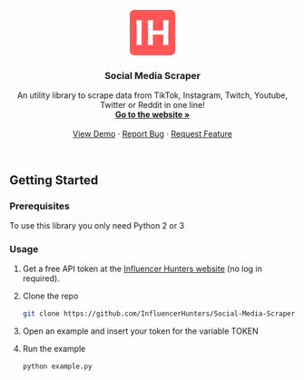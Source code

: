 
<!-- PROJECT LOGO -->
<br />
<div align="center"> 
  <a href="https://influencerhunters.com">
    <img src="images/IH_LOGO.png" alt="Logo" width="80" height="80">
  </a>

  <h3 align="center">Social Media Scraper</h3>

  <p align="center">
    An utility library to scrape data from TikTok, Instagram, Twitch, Youtube, Twitter or Reddit in one line!
    <br />
    <a href="https://influencerhunters.com/"><strong>Go to the website »</strong></a>
    <br />
    <br />
    <a href="https://github.com/othneildrew/Best-README-Template">View Demo</a>
    ·
    <a href="https://github.com/InfluencerHunters/Social-Media-Scraper/issues">Report Bug</a>
    ·
    <a href="https://github.com/InfluencerHunters/Social-Media-Scraper/issues">Request Feature</a>
  </p>
</div>
<br />


## Getting Started

### Prerequisites

To use this library you only need Python 2 or 3 <br>


### Usage

1. Get a free API token at the [Influencer Hunters website](https://influencerhunters.com/index.html#contact-us) (no log in required). 
2. Clone the repo
   ```sh
   git clone https://github.com/InfluencerHunters/Social-Media-Scraper
   ```
3. Open an example and insert your token for the variable TOKEN

4. Run the example
   ```sh
   python example.py
   ```
